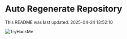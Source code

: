 # Auto Regenerate Repository

This README was last updated: 2025-04-24 13:52:10

 ![TryHackMe](https://tryhackme.com/badge/533634)